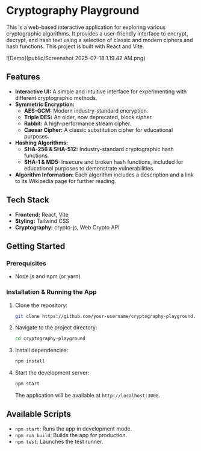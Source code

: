 # Cryptography Playground

This is a web-based interactive application for exploring various cryptographic algorithms. It provides a user-friendly interface to encrypt, decrypt, and hash text using a selection of classic and modern ciphers and hash functions. This project is built with React and Vite.


![Demo](public/Screenshot 2025-07-18 1.19.42 AM.png)

## Features

  * **Interactive UI:** A simple and intuitive interface for experimenting with different cryptographic methods.
  * **Symmetric Encryption:**
      * **AES-GCM:** Modern industry-standard encryption.
      * **Triple DES:** An older, now deprecated, block cipher.
      * **Rabbit:** A high-performance stream cipher.
      * **Caesar Cipher:** A classic substitution cipher for educational purposes.
  * **Hashing Algorithms:**
      * **SHA-256 & SHA-512:** Industry-standard cryptographic hash functions.
      * **SHA-1 & MD5:** Insecure and broken hash functions, included for educational purposes to demonstrate vulnerabilities.
  * **Algorithm Information:** Each algorithm includes a description and a link to its Wikipedia page for further reading.

## Tech Stack

  * **Frontend:** React, Vite
  * **Styling:** Tailwind CSS
  * **Cryptography:** crypto-js, Web Crypto API

## Getting Started

### Prerequisites

  * Node.js and npm (or yarn)

### Installation & Running the App

1.  Clone the repository:
    ```bash
    git clone https://github.com/your-username/cryptography-playground.git
    ```
2.  Navigate to the project directory:
    ```bash
    cd cryptography-playground
    ```
3.  Install dependencies:
    ```bash
    npm install
    ```
4.  Start the development server:
    ```bash
    npm start
    ```
    The application will be available at `http://localhost:3000`.

## Available Scripts

  * `npm start`: Runs the app in development mode.
  * `npm run build`: Builds the app for production.
  * `npm test`: Launches the test runner.

